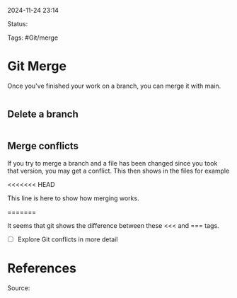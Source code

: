 2024-11-24 23:14

Status:

Tags: #Git/merge 

# Git Merge

Once you've finished your work on a branch, you can merge it with main.
```git merge emergency-fix
```
## Delete a branch
``` git branch -d emergency-fix
```
## Merge conflicts
If you try to merge a branch and a file has been changed since you took that version, you may get a conflict. This then shows in the files for example

<<<<<<< HEAD  
<p>This line is here to show how merging works.</p>  
=======

It seems that git shows the difference between these <<< and === tags.
- [ ] Explore Git conflicts in more detail

# References
Source: 